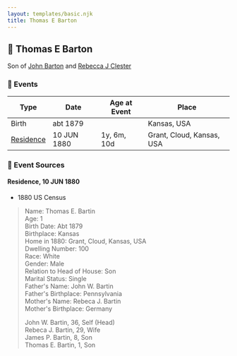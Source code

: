 ```yaml
---
layout: templates/basic.njk
title: Thomas E Barton
---
```

## 🔵 Thomas E Barton

Son of [John Barton](/people/5/56328061) and [Rebecca J Clester](/people/8/81769008)

### 📆 Events

Type | Date | Age at Event | Place
------ | ------ | ------ | ------
Birth | abt 1879 |  | Kansas, USA
[Residence](#event-event-0) | 10 JUN 1880 | 1y, 6m, 10d | Grant, Cloud, Kansas, USA

### 📰 Event Sources

#### <a id="event-event-0"></a> Residence, 10 JUN 1880
* 1880 US Census
>   
  > Name: Thomas E. Bartin  
  > Age: 1  
  > Birth Date: Abt 1879  
  > Birthplace: Kansas  
  > Home in 1880: Grant, Cloud, Kansas, USA  
  > Dwelling Number: 100  
  > Race: White  
  > Gender: Male  
  > Relation to Head of House: Son  
  > Marital Status: Single  
  > Father's Name: John W. Bartin  
  > Father's Birthplace: Pennsylvania  
  > Mother's Name: Rebeca J. Bartin  
  > Mother's Birthplace: Germany  
  >   
  > John W. Bartin, 36, Self (Head)  
  > Rebeca J. Bartin, 29, Wife  
  > James P. Bartin, 8, Son  
  > Thomas E. Bartin, 1, Son  
  >
